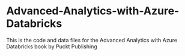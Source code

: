 # Advanced-Analytics-with-Azure-Databricks
This is the code and data files for the Advanced Analytics with Azure Databricks book by Puckt Publishing
